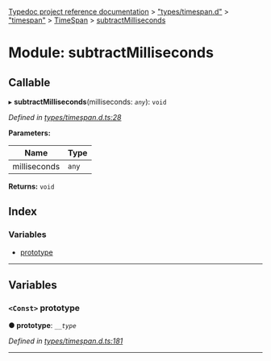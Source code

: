 [Typedoc project reference documentation](../README.md) > ["types/timespan.d"](../modules/_types_timespan_d_.md) > ["timespan"](../modules/_types_timespan_d_._timespan_.md) > [TimeSpan](../classes/_types_timespan_d_._timespan_.timespan.md) > [subtractMilliseconds](../modules/_types_timespan_d_._timespan_.timespan.subtractmilliseconds.md)

# Module: subtractMilliseconds

## Callable
▸ **subtractMilliseconds**(milliseconds: *`any`*): `void`

*Defined in [types/timespan.d.ts:28](https://github.com/DocuWare/REST-Sample-TS/blob/master/src/types/timespan.d.ts#L28)*

**Parameters:**

| Name | Type |
| ------ | ------ |
| milliseconds | `any` |

**Returns:** `void`

## Index

### Variables

* [prototype](_types_timespan_d_._timespan_.timespan.subtractmilliseconds.md#prototype)

---

## Variables

<a id="prototype"></a>

### `<Const>` prototype

**● prototype**: *`__type`*

*Defined in [types/timespan.d.ts:181](https://github.com/DocuWare/REST-Sample-TS/blob/master/src/types/timespan.d.ts#L181)*

___

